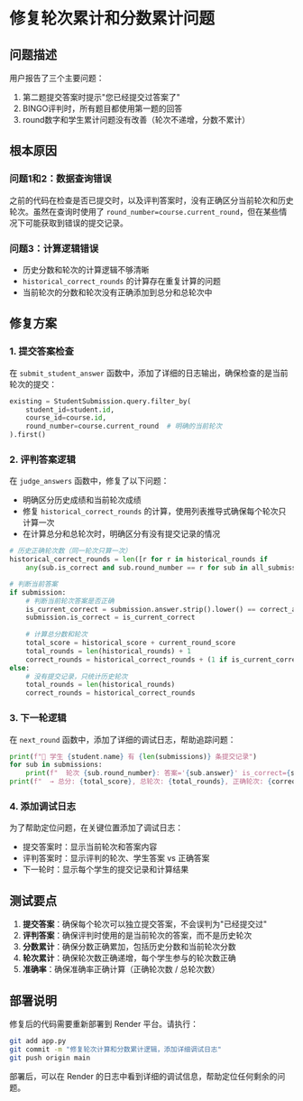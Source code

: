 # 修复轮次累计和分数累计问题

## 问题描述

用户报告了三个主要问题：
1. 第二题提交答案时提示"您已经提交过答案了"
2. BINGO评判时，所有题目都使用第一题的回答
3. round数字和学生累计问题没有改善（轮次不递增，分数不累计）

## 根本原因

### 问题1和2：数据查询错误
之前的代码在检查是否已提交时，以及评判答案时，没有正确区分当前轮次和历史轮次。虽然在查询时使用了 `round_number=course.current_round`，但在某些情况下可能获取到错误的提交记录。

### 问题3：计算逻辑错误
- 历史分数和轮次的计算逻辑不够清晰
- `historical_correct_rounds` 的计算存在重复计算的问题
- 当前轮次的分数和轮次没有正确添加到总分和总轮次中

## 修复方案

### 1. 提交答案检查
在 `submit_student_answer` 函数中，添加了详细的日志输出，确保检查的是当前轮次的提交：
```python
existing = StudentSubmission.query.filter_by(
    student_id=student.id,
    course_id=course.id,
    round_number=course.current_round  # 明确的当前轮次
).first()
```

### 2. 评判答案逻辑
在 `judge_answers` 函数中，修复了以下问题：
- 明确区分历史成绩和当前轮次成绩
- 修复 `historical_correct_rounds` 的计算，使用列表推导式确保每个轮次只计算一次
- 在计算总分和总轮次时，明确区分有没有提交记录的情况

```python
# 历史正确轮次数（同一轮次只算一次）
historical_correct_rounds = len([r for r in historical_rounds if 
    any(sub.is_correct and sub.round_number == r for sub in all_submissions)])

# 判断当前答案
if submission:
    # 判断当前轮次答案是否正确
    is_current_correct = submission.answer.strip().lower() == correct_answer.strip().lower()
    submission.is_correct = is_current_correct
    
    # 计算总分数和轮次
    total_score = historical_score + current_round_score
    total_rounds = len(historical_rounds) + 1
    correct_rounds = historical_correct_rounds + (1 if is_current_correct else 0)
else:
    # 没有提交记录，只统计历史轮次
    total_rounds = len(historical_rounds)
    correct_rounds = historical_correct_rounds
```

### 3. 下一轮逻辑
在 `next_round` 函数中，添加了详细的调试日志，帮助追踪问题：
```python
print(f"👤 学生 {student.name} 有 {len(submissions)} 条提交记录")
for sub in submissions:
    print(f"  轮次 {sub.round_number}: 答案='{sub.answer}' is_correct={sub.is_correct}")
print(f"  → 总分: {total_score}, 总轮次: {total_rounds}, 正确轮次: {correct_rounds}")
```

### 4. 添加调试日志
为了帮助定位问题，在关键位置添加了调试日志：
- 提交答案时：显示当前轮次和答案内容
- 评判答案时：显示评判的轮次、学生答案 vs 正确答案
- 下一轮时：显示每个学生的提交记录和计算结果

## 测试要点

1. **提交答案**：确保每个轮次可以独立提交答案，不会误判为"已经提交过"
2. **评判答案**：确保评判时使用的是当前轮次的答案，而不是历史轮次
3. **分数累计**：确保分数正确累加，包括历史分数和当前轮次分数
4. **轮次累计**：确保轮次数正确递增，每个学生参与的轮次数正确
5. **准确率**：确保准确率正确计算（正确轮次数 / 总轮次数）

## 部署说明

修复后的代码需要重新部署到 Render 平台。请执行：
```bash
git add app.py
git commit -m "修复轮次计算和分数累计逻辑，添加详细调试日志"
git push origin main
```

部署后，可以在 Render 的日志中看到详细的调试信息，帮助定位任何剩余的问题。


